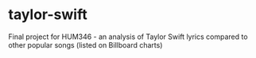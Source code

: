 # taylor-swift
Final project for HUM346 - an analysis of Taylor Swift lyrics compared to other popular songs (listed on Billboard charts)
